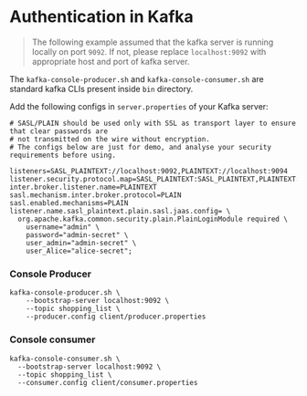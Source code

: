 # Authentication in Kafka

> The following example assumed that the kafka server is running locally on port `9092`.
If not, please replace `localhost:9092` with appropriate host and port of kafka server.

The `kafka-console-producer.sh` and `kafka-console-consumer.sh` are standard kafka CLIs
present inside `bin` directory.

Add the following configs in `server.properties` of your Kafka server:

```properties
# SASL/PLAIN should be used only with SSL as transport layer to ensure that clear passwords are
# not transmitted on the wire without encryption.
# The configs below are just for demo, and analyse your security requirements before using.

listeners=SASL_PLAINTEXT://localhost:9092,PLAINTEXT://localhost:9094
listener.security.protocol.map=SASL_PLAINTEXT:SASL_PLAINTEXT,PLAINTEXT:PLAINTEXT
inter.broker.listener.name=PLAINTEXT
sasl.mechanism.inter.broker.protocol=PLAIN
sasl.enabled.mechanisms=PLAIN
listener.name.sasl_plaintext.plain.sasl.jaas.config= \
  org.apache.kafka.common.security.plain.PlainLoginModule required \
    username="admin" \
    password="admin-secret" \
    user_admin="admin-secret" \
    user_Alice="alice-secret";
```

### Console Producer
```shell
kafka-console-producer.sh \
    --bootstrap-server localhost:9092 \
    --topic shopping_list \
    --producer.config client/producer.properties
```

### Console consumer
```shell
kafka-console-consumer.sh \
  --bootstrap-server localhost:9092 \
  --topic shopping_list \
  --consumer.config client/consumer.properties
```

